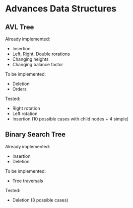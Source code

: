 # Advances Data Structures

## AVL Tree

Already implemented:
* Insertion
* Left, Right, Double rorations
* Changing heights
* Changing balance factor

To be implemented:
* Deletion
* Orders

Tested:
* Right rotation
* Left rotation
* Insertion (10 possible cases with child nodes + 4 simple)

## Binary Search Tree

Already implemented:
* Insertion
* Deletion

To be implemented:
* Tree traversals

Tested:
* Deletion (3 possible cases)



